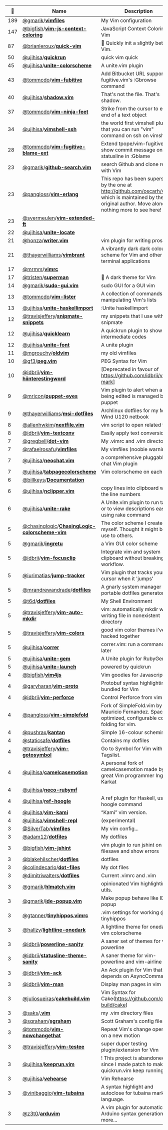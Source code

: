 |:star2: | Name | Description | 🌍|
|---|---|---|---|
|189|[@gmarik](https://github.com/gmarik)/[**vimfiles**](https://github.com/gmarik/vimfiles)|My Vim configuration||
|147|[@bigfish](https://github.com/bigfish)/[**vim-js-context-coloring**](https://github.com/bigfish/vim-js-context-coloring)|JavaScript Context Coloring in Vim||
|87|[@brianleroux](https://github.com/brianleroux)/[**quick-vim**](https://github.com/brianleroux/quick-vim)|:rocket: Quickly init a slightly better Vim.||
|50|[@ujihisa](https://github.com/ujihisa)/[**quickrun**](https://github.com/ujihisa/quickrun)|quick vim quick||
|45|[@ujihisa](https://github.com/ujihisa)/[**unite-colorscheme**](https://github.com/ujihisa/unite-colorscheme)|A unite.vim plugin||
|43|[@tommcdo](https://github.com/tommcdo)/[**vim-fubitive**](https://github.com/tommcdo/vim-fubitive)|Add Bitbucket URL support to fugitive.vim's :Gbrowse command||
|40|[@ujihisa](https://github.com/ujihisa)/[**shadow.vim**](https://github.com/ujihisa/shadow.vim)|That's not the file. That's shadow.||
|37|[@tommcdo](https://github.com/tommcdo)/[**vim-ninja-feet**](https://github.com/tommcdo/vim-ninja-feet)|Strike from the cursor to either end of a text object||
|34|[@ujihisa](https://github.com/ujihisa)/[**vimshell-ssh**](https://github.com/ujihisa/vimshell-ssh)|the world first vimshell plugin that you can run "vim" command on ssh on vimshell||
|28|[@tommcdo](https://github.com/tommcdo)/[**vim-fugitive-blame-ext**](https://github.com/tommcdo/vim-fugitive-blame-ext)|Extend tpope/vim-fugitive to show commit message on statusline in :Gblame||
|23|[@gmarik](https://github.com/gmarik)/[**github-search.vim**](https://github.com/gmarik/github-search.vim)|search Github and clone repos with Vim|[:arrow_upper_right:](http://github.com/gmarik/github-search.vim)|
|23|[@pangloss](https://github.com/pangloss)/[**vim-erlang**](https://github.com/pangloss/vim-erlang)|This repo has been superseded by the one at http://github.com/oscarh/vimerl which is maintained by the original author. Move along, nothing more to see here!||
|23|[@svermeulen](https://github.com/svermeulen)/[**vim-extended-ft**](https://github.com/svermeulen/vim-extended-ft)|||
|22|[@ujihisa](https://github.com/ujihisa)/[**unite-locate**](https://github.com/ujihisa/unite-locate)|||
|21|[@honza](https://github.com/honza)/[**writer.vim**](https://github.com/honza/writer.vim)|vim plugin for writing prose||
|21|[@thayerwilliams](https://github.com/thayerwilliams)/[**vimbrant**](https://github.com/thayerwilliams/vimbrant)|A vibrantly dark dark colour scheme for Vim and other terminal applications||
|17|[@mrmrs](https://github.com/mrmrs)/[**vimrc**](https://github.com/mrmrs/vimrc)|||
|17|[@tristen](https://github.com/tristen)/[**superman**](https://github.com/tristen/superman)|:art: A dark theme for Vim||
|14|[@gmarik](https://github.com/gmarik)/[**sudo-gui.vim**](https://github.com/gmarik/sudo-gui.vim)|sudo GUI for a GUI vim|[:arrow_upper_right:](https://github.com/gmarik/sudo-gui.vim)|
|13|[@tommcdo](https://github.com/tommcdo)/[**vim-lister**](https://github.com/tommcdo/vim-lister)|A collection of commands for manipulating Vim's lists||
|13|[@ujihisa](https://github.com/ujihisa)/[**unite-haskellimport**](https://github.com/ujihisa/unite-haskellimport)|:Unite haskellimport||
|12|[@travisjeffery](https://github.com/travisjeffery)/[**snipmate-snippets**](https://github.com/travisjeffery/snipmate-snippets)|my snippets that I use with snipmate||
|12|[@ujihisa](https://github.com/ujihisa)/[**quicklearn**](https://github.com/ujihisa/quicklearn)|A quickrun plugin to show intermediate codes||
|12|[@ujihisa](https://github.com/ujihisa)/[**unite-font**](https://github.com/ujihisa/unite-font)|A unite plugin||
|11|[@mgrouchy](https://github.com/mgrouchy)/[**oldvim**](https://github.com/mgrouchy/oldvim)|my old vimfiles|[:arrow_upper_right:](http://mikegrouchy.com)|
|10|[@gf3](https://github.com/gf3)/[**peg.vim**](https://github.com/gf3/peg.vim)|PEG Syntax for Vim||
|10|[@idbrii](https://github.com/idbrii)/[**vim-hiinterestingword**](https://github.com/idbrii/vim-hiinterestingword)|[Deprecated in favour of https://github.com/idbrii/vim-mark]||
|9|[@mricon](https://github.com/mricon)/[**puppet-eyes**](https://github.com/mricon/puppet-eyes)|Vim plugin to alert when a file being edited is managed by puppet||
|9|[@thayerwilliams](https://github.com/thayerwilliams)/[**msi-dotfiles**](https://github.com/thayerwilliams/msi-dotfiles)|Archlinux dotfiles for my MSI Wind U120 netbook|[:arrow_upper_right:](http://cinderwick.ca)|
|8|[@allenhwkim](https://github.com/allenhwkim)/[**nextfile.vim**](https://github.com/allenhwkim/nextfile.vim)|vim script to open related files||
|8|[@idbrii](https://github.com/idbrii)/[**vim-textconv**](https://github.com/idbrii/vim-textconv)|Easily apply text conversions. ||
|7|[@gregbell](https://github.com/gregbell)/[**dot-vim**](https://github.com/gregbell/dot-vim)|My .vimrc and .vim directory||
|7|[@rafaelrosafu](https://github.com/rafaelrosafu)/[**vimfiles**](https://github.com/rafaelrosafu/vimfiles)|My vimfiles (noobie warning)||
|7|[@ujihisa](https://github.com/ujihisa)/[**neochat.vim**](https://github.com/ujihisa/neochat.vim)|a comprehensive pluggable chat Vim plugin||
|7|[@ujihisa](https://github.com/ujihisa)/[**tabpagecolorscheme**](https://github.com/ujihisa/tabpagecolorscheme)|Vim colorscheme on each tabs||
|6|[@billkeys](https://github.com/billkeys)/[**Documentation**](https://github.com/billkeys/Documentation)|||
|6|[@ujihisa](https://github.com/ujihisa)/[**nclipper.vim**](https://github.com/ujihisa/nclipper.vim)|copy lines into clipboard with the line numbers||
|6|[@ujihisa](https://github.com/ujihisa)/[**unite-rake**](https://github.com/ujihisa/unite-rake)|A Unite.vim plugin to run tasks or to view descriptions easily, using rake command||
|5|[@chasinglogic](https://github.com/chasinglogic)/[**ChasingLogic-colorscheme-vim**](https://github.com/chasinglogic/ChasingLogic-colorscheme-vim)|The color scheme I created for myself. Thought it might be of use to others.||
|5|[@gmarik](https://github.com/gmarik)/[**ingretu**](https://github.com/gmarik/ingretu)|a Vim GUI color scheme|[:arrow_upper_right:](http://github.com/gmarik/ingretu)|
|5|[@idbrii](https://github.com/idbrii)/[**vim-focusclip**](https://github.com/idbrii/vim-focusclip)|Integrate vim and system clipboard without breaking your workflow.||
|5|[@iurimatias](https://github.com/iurimatias)/[**jump-tracker**](https://github.com/iurimatias/jump-tracker)|Vim plugin that tracks your cursor when it 'jumps'||
|5|[@mrandrewandrade](https://github.com/mrandrewandrade)/[**dotfiles**](https://github.com/mrandrewandrade/dotfiles)|A gnarly system manager and portable dotfiles generator|[:arrow_upper_right:](http://mrandrewandrade.com/dotfiles)|
|5|[@t6d](https://github.com/t6d)/[**dotfiles**](https://github.com/t6d/dotfiles)|My Shell Environment||
|5|[@travisjeffery](https://github.com/travisjeffery)/[**vim-auto-mkdir**](https://github.com/travisjeffery/vim-auto-mkdir)|vim: automatically mkdir when writing file in nonexistent directory|[:arrow_upper_right:](http://twitter.com/travisjeffery)|
|5|[@travisjeffery](https://github.com/travisjeffery)/[**vim-colors**](https://github.com/travisjeffery/vim-colors)|good vim color themes i've hacked together||
|5|[@ujihisa](https://github.com/ujihisa)/[**correr**](https://github.com/ujihisa/correr)|correr.vim: run a command later||
|5|[@ujihisa](https://github.com/ujihisa)/[**unite-gem**](https://github.com/ujihisa/unite-gem)|A Unite plugin for RubyGems||
|5|[@ujihisa](https://github.com/ujihisa)/[**unite-launch**](https://github.com/ujihisa/unite-launch)|powered by quickrun||
|4|[@bigfish](https://github.com/bigfish)/[**vim4js**](https://github.com/bigfish/vim4js)|Vim goodies for Javascript||
|4|[@garyharan](https://github.com/garyharan)/[**vim-proto**](https://github.com/garyharan/vim-proto)|Protobuf syntax highlighting bundled for Vim||
|4|[@idbrii](https://github.com/idbrii)/[**vim-perforce**](https://github.com/idbrii/vim-perforce)|Control Perforce from vim|[:arrow_upper_right:](http://www.vim.org/scripts/script.php?script_id=240)|
|4|[@pangloss](https://github.com/pangloss)/[**vim-simplefold**](https://github.com/pangloss/vim-simplefold)|Fork of SimpleFold.vim by Mauricio Fernandez. Space-optimized, configurable code folding for vim.|[:arrow_upper_right:](http://eigenclass.org/hiki/simplefold)|
|4|[@pushrax](https://github.com/pushrax)/[**kantan**](https://github.com/pushrax/kantan)|Simple 16-colour scheming||
|4|[@staticsafe](https://github.com/staticsafe)/[**dotfiles**](https://github.com/staticsafe/dotfiles)|Contains my dotfiles||
|4|[@travisjeffery](https://github.com/travisjeffery)/[**vim-gotosymbol**](https://github.com/travisjeffery/vim-gotosymbol)|Go to Symbol for Vim with Tagslist.||
|4|[@ujihisa](https://github.com/ujihisa)/[**camelcasemotion**](https://github.com/ujihisa/camelcasemotion)|A personal fork of camelcasemotion made by a great Vim programmer Ingo Karkat|[:arrow_upper_right:](http://www.vim.org/scripts/script.php?script_id=1905)|
|4|[@ujihisa](https://github.com/ujihisa)/[**neco-rubymf**](https://github.com/ujihisa/neco-rubymf)|||
|4|[@ujihisa](https://github.com/ujihisa)/[**ref-hoogle**](https://github.com/ujihisa/ref-hoogle)|A ref plugin for Haskell, using hoogle command||
|4|[@ujihisa](https://github.com/ujihisa)/[**vim-kami**](https://github.com/ujihisa/vim-kami)|“Kami” vim version.||
|4|[@ujihisa](https://github.com/ujihisa)/[**vimshell-repl**](https://github.com/ujihisa/vimshell-repl)|(experimental)||
|3|[@SilverTab](https://github.com/SilverTab)/[**vimfiles**](https://github.com/SilverTab/vimfiles)|My vim config...||
|3|[@adam12](https://github.com/adam12)/[**dotfiles**](https://github.com/adam12/dotfiles)|My dotfiles||
|3|[@bigfish](https://github.com/bigfish)/[**vim-jshint**](https://github.com/bigfish/vim-jshint)|vim plugin to run jshint on filesave and show errors||
|3|[@blakehilscher](https://github.com/blakehilscher)/[**dotfiles**](https://github.com/blakehilscher/dotfiles)|dotfiles||
|3|[@colindecarlo](https://github.com/colindecarlo)/[**dot-files**](https://github.com/colindecarlo/dot-files)|My dot files||
|3|[@dimitriwalters](https://github.com/dimitriwalters)/[**dotfiles**](https://github.com/dimitriwalters/dotfiles)|Current .vimrc and .vim||
|3|[@gmarik](https://github.com/gmarik)/[**hlmatch.vim**](https://github.com/gmarik/hlmatch.vim)|opinionated Vim highlighting utils.||
|3|[@gmarik](https://github.com/gmarik)/[**ide-popup.vim**](https://github.com/gmarik/ide-popup.vim)|Make popup behave like IDE popup|[:arrow_upper_right:](http://vim.wikia.com/wiki/Make_Vim_completion_popup_menu_work_just_like_in_an_IDE)|
|3|[@gtanner](https://github.com/gtanner)/[**tinyhippos.vimrc**](https://github.com/gtanner/tinyhippos.vimrc)|.vim settings for working @ tinyhippos||
|3|[@hallzy](https://github.com/hallzy)/[**lightline-onedark**](https://github.com/hallzy/lightline-onedark)|A lightline theme for onedark vim colorscheme||
|3|[@idbrii](https://github.com/idbrii)/[**powerline-sanity**](https://github.com/idbrii/powerline-sanity)|A saner set of themes for vim-powerline||
|3|[@idbrii](https://github.com/idbrii)/[**statusline-theme-sanity**](https://github.com/idbrii/statusline-theme-sanity)|A saner theme for vim-powerline and vim-airline||
|3|[@idbrii](https://github.com/idbrii)/[**vim-ack**](https://github.com/idbrii/vim-ack)|An Ack plugin for Vim that depends on AsyncCommand||
|3|[@idbrii](https://github.com/idbrii)/[**vim-man**](https://github.com/idbrii/vim-man)|Display man pages in vim||
|3|[@juliosueiras](https://github.com/juliosueiras)/[**cakebuild.vim**](https://github.com/juliosueiras/cakebuild.vim)|Vim Syntax for Cake(https://github.com/cake-build/cake)||
|3|[@saks](https://github.com/saks)/[**.vim**](https://github.com/saks/.vim)|my .vim directory files||
|3|[@sgraham](https://github.com/sgraham)/[**sgraham**](https://github.com/sgraham/sgraham)|Scott Graham's config files|[:arrow_upper_right:](http://blog.learnr.org/)|
|3|[@tommcdo](https://github.com/tommcdo)/[**vim-nowchangethat**](https://github.com/tommcdo/vim-nowchangethat)|Repeat Vim's change operator on a new motion||
|3|[@travisjeffery](https://github.com/travisjeffery)/[**vim-testee**](https://github.com/travisjeffery/vim-testee)|super duper testing plugin/extension for Vim||
|3|[@ujihisa](https://github.com/ujihisa)/[**keeprun.vim**](https://github.com/ujihisa/keeprun.vim)|! This project is abandoned since I made patch to make quickrun.vim keep running !||
|3|[@ujihisa](https://github.com/ujihisa)/[**vehearse**](https://github.com/ujihisa/vehearse)|Vim Rehearse||
|3|[@vinibaggio](https://github.com/vinibaggio)/[**vim-tubaina**](https://github.com/vinibaggio/vim-tubaina)|A syntax highlight and autoclose for tubaina markup language.||
|3|[@z3t0](https://github.com/z3t0)/[**arduvim**](https://github.com/z3t0/arduvim)|A vim plugin for automatic Arduino syntax generation and more...|[:arrow_upper_right:](http://z3t0.github.io/arduvim)|

